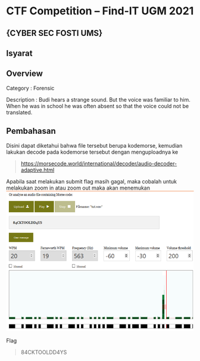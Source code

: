 # CTF Competition – Find-IT UGM 2021

## {CYBER SEC FOSTI UMS}

## Isyarat

## Overview
Category : Forensic

Description : Budi hears a strange sound. But the voice was familiar to him. When he was in school he was often absent so that the voice could not be translated.

## Pembahasan
Disini dapat diketahui bahwa file tersebut berupa kodemorse, kemudian lakukan decode pada kodemorse tersebut dengan menguploadnya ke 
> https://morsecode.world/international/decoder/audio-decoder-adaptive.html

Apabila saat melakukan submit flag masih gagal, maka cobalah untuk melakukan zoom in atau zoom out maka akan menemukan 
![home page](./1.png)

Flag
> 84CKTOOLDD4YS
